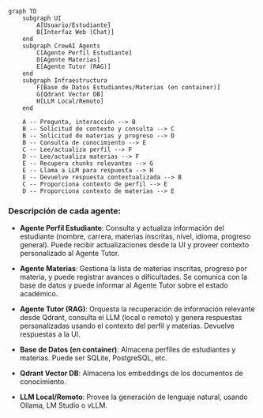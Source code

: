 ```mermaid
graph TD
    subgraph UI
        A[Usuario/Estudiante]
        B[Interfaz Web (Chat)]
    end
    subgraph CrewAI Agents
        C[Agente Perfil Estudiante]
        D[Agente Materias]
        E[Agente Tutor (RAG)]
    end
    subgraph Infraestructura
        F[Base de Datos Estudiantes/Materias (en container)]
        G[Qdrant Vector DB]
        H[LLM Local/Remoto]
    end

    A -- Pregunta, interacción --> B
    B -- Solicitud de contexto y consulta --> C
    B -- Solicitud de materias y progreso --> D
    B -- Consulta de conocimiento --> E
    C -- Lee/actualiza perfil --> F
    D -- Lee/actualiza materias --> F
    E -- Recupera chunks relevantes --> G
    E -- Llama a LLM para respuesta --> H
    E -- Devuelve respuesta contextualizada --> B
    C -- Proporciona contexto de perfil --> E
    D -- Proporciona contexto de materias --> E
```

### Descripción de cada agente:

- **Agente Perfil Estudiante**: Consulta y actualiza información del estudiante (nombre, carrera, materias inscritas, nivel, idioma, progreso general). Puede recibir actualizaciones desde la UI y proveer contexto personalizado al Agente Tutor.

- **Agente Materias**: Gestiona la lista de materias inscritas, progreso por materia, y puede registrar avances o dificultades. Se comunica con la base de datos y puede informar al Agente Tutor sobre el estado académico.

- **Agente Tutor (RAG)**: Orquesta la recuperación de información relevante desde Qdrant, consulta el LLM (local o remoto) y genera respuestas personalizadas usando el contexto del perfil y materias. Devuelve respuestas a la UI.

- **Base de Datos (en container)**: Almacena perfiles de estudiantes y materias. Puede ser SQLite, PostgreSQL, etc.

- **Qdrant Vector DB**: Almacena los embeddings de los documentos de conocimiento.

- **LLM Local/Remoto**: Provee la generación de lenguaje natural, usando Ollama, LM Studio o vLLM.
